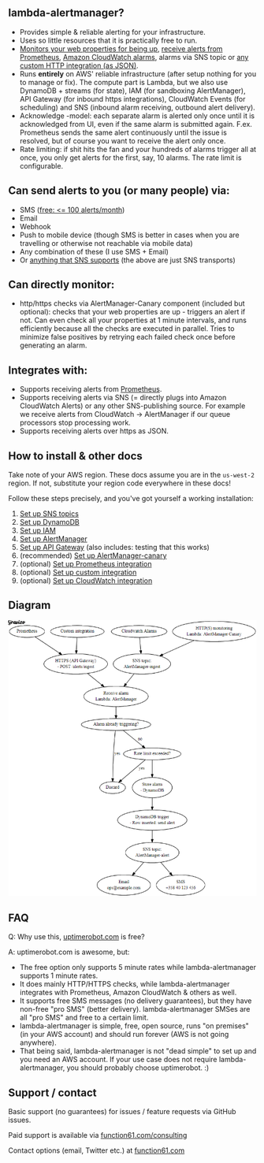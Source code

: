 lambda-alertmanager?
--------------------

- Provides simple & reliable alerting for your infrastructure.
- Uses so little resources that it is practically free to run.
- [Monitors your web properties for being up](docs/usecase_http-monitoring.md),
  [receive alerts from Prometheus](docs/usecase_prometheus-alerting.md),
  [Amazon CloudWatch alarms](docs/usecase_cloudwatch-alerting.md), alarms via SNS topic or
  [any custom HTTP integration (as JSON)](docs/setup_custom_integration.md).
- Runs **entirely** on AWS' reliable infrastructure (after setup nothing for you to manage or fix). The compute part is Lambda,
  but we also use DynamoDB + streams (for state), IAM (for sandboxing AlertManager), API Gateway (for inbound https integrations),
  CloudWatch Events (for scheduling) and SNS (inbound alarm receiving, outbound alert delivery).
- Acknowledge -model: each separate alarm is alerted only once until it is acknowledged from UI,
  even if the same alarm is submitted again. F.ex. Prometheus sends the same alert continuously
  until the issue is resolved, but of course you want to receive the alert only once.
- Rate limiting: if shit hits the fan and your hundreds of alarms trigger all at once, you only get alerts
  for the first, say, 10 alarms. The rate limit is configurable.


Can send alerts to you (or many people) via:
--------------------------------------------

- SMS ([free: <= 100 alerts/month](https://aws.amazon.com/sns/sms-pricing/))
- Email
- Webhook
- Push to mobile device (though SMS is better in cases when you are travelling or otherwise not reachable via mobile data)
- Any combination of these (I use SMS + Email)
- Or [anything that SNS supports](https://aws.amazon.com/sns/details/) (the above are just SNS transports)


Can directly monitor:
---------------------

- http/https checks via AlertManager-Canary component (included but optional):
  checks that your web properties are up - triggers an alert if not. Can even check all your properties
  at 1 minute intervals, and runs efficiently because all the checks are executed in parallel. Tries to minimize
  false positives by retrying each failed check once before generating an alarm.


Integrates with:
----------------

- Supports receiving alerts from [Prometheus](https://prometheus.io/).
- Supports receiving alerts via SNS (= directly plugs into Amazon CloudWatch Alerts)
  or any other SNS-publishing source. For example we receive alerts from CloudWatch -> AlertManager if our
  queue processors stop processing work.
- Supports receiving alerts over https as JSON.


How to install & other docs
---------------------------

Take note of your AWS region. These docs assume you are in the `us-west-2` region.
If not, substitute your region code everywhere in these docs!

Follow these steps precisely, and you've got yourself a working installation:

1. [Set up SNS topics](docs/setup_sns.md)
2. [Set up DynamoDB](docs/setup_dynamodb.md)
3. [Set up IAM](docs/setup_iam.md)
4. [Set up AlertManager](docs/setup_alertmanager.md)
5. [Set up API Gateway](docs/setup_apigateway.md) (also includes: testing that this works)
6. (recommended) [Set up AlertManager-canary](docs/setup_alertmanager-canary.md)
7. (optional) [Set up Prometheus integration](docs/usecase_prometheus-alerting.md)
8. (optional) [Set up custom integration](docs/setup_custom_integration.md)
9. (optional) [Set up CloudWatch integration](docs/usecase_cloudwatch-alerting.md)


Diagram
-------

[![Graph](docs/diagram.png)](docs/diagram.md)


FAQ
---

Q: Why use this, [uptimerobot.com](https://uptimerobot.com/) is free?

A: uptimerobot.com is awesome, but:

- The free option only supports 5 minute rates while lambda-alertmanager supports 1 minute rates.
- It does mainly HTTP/HTTPS checks, while lambda-alertmanager integrates with Prometheus, Amazon CloudWatch & others as well.
- It supports free SMS messages (no delivery guarantees), but they have non-free "pro SMS" (better delivery).
  lambda-alertmanager SMSes are all "pro SMS" and free to a certain limit.
- lambda-alertmanager is simple, free, open source, runs "on premises" (in your AWS account) and should run forever
  (AWS is not going anywhere).
- That being said, lambda-alertmanager is not "dead simple" to set up and you need an AWS account. If your use
  case does not require lambda-alertmanager, you should probably choose uptimerobot. :)


Support / contact
-----------------

Basic support (no guarantees) for issues / feature requests via GitHub issues.

Paid support is available via [function61.com/consulting](https://function61.com/consulting/)

Contact options (email, Twitter etc.) at [function61.com](https://function61.com/)

